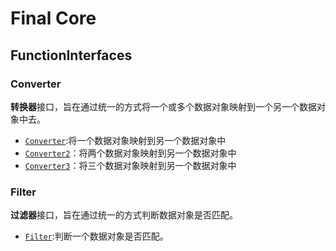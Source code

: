 # Final Core


## FunctionInterfaces

### Converter

**转换器**接口，旨在通过统一的方式将一个或多个数据对象映射到一个另一个数据对象中去。

* [`Converter`](src/main/java/com/ilikly/finalframework/core/converter/Converter.java):将一个数据对象映射到另一个数据对象中
* [`Converter2`](src/main/java/com/ilikly/finalframework/core/converter/Converter2.java)：将两个数据对象映射到另一个数据对象中
* [`Converter3`](src/main/java/com/ilikly/finalframework/core/converter/Converter3.java)：将三个数据对象映射到另一个数据对象中

### Filter

**过滤器**接口，旨在通过统一的方式判断数据对象是否匹配。

* [`Filter`](src/main/java/com/ilikly/finalframework/core/filter/Filter.java):判断一个数据对象是否匹配。